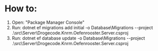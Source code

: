 # How to:

1. Open: "Package Manager Console"
2. Run: dotnet ef migrations add initial -o Database\Migrations --project .\src\Server\Drogecode.Knrm.Oefenrooster.Server.csproj
3. Run: dotnet ef database update  -o Database\Migrations --project .\src\Server\Drogecode.Knrm.Oefenrooster.Server.csproj